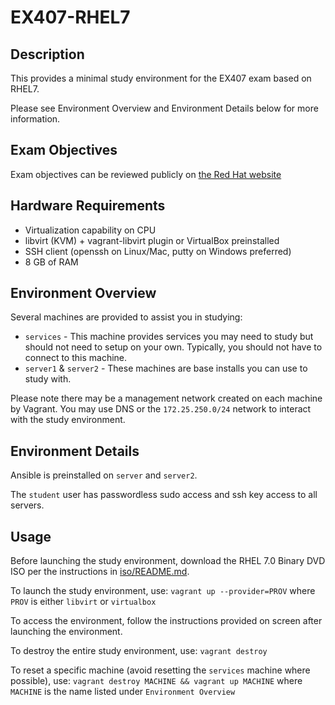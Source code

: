 # EX407-RHEL7

## Description

This provides a minimal study environment for the EX407 exam based on RHEL7.

Please see Environment Overview and Environment Details below for more information.

## Exam Objectives

Exam objectives can be reviewed publicly on [the Red Hat website](https://www.redhat.com/en/services/training/ex407-red-hat-certified-specialist-in-ansible-automation-exam)

## Hardware Requirements

* Virtualization capability on CPU
* libvirt (KVM) + vagrant-libvirt plugin or VirtualBox preinstalled
* SSH client (openssh on Linux/Mac, putty on Windows preferred)
* 8 GB of RAM

## Environment Overview

Several machines are provided to assist you in studying:

* `services` - This machine provides services you may need to study but should not need to setup on your own. Typically, you should not have to connect to this machine.
* `server1` & `server2` - These machines are base installs you can use to study with.

Please note there may be a management network created on each machine by Vagrant. You may use DNS or the `172.25.250.0/24` network to interact with the study environment.

## Environment Details

Ansible is preinstalled on `server` and `server2`.

The `student` user has passwordless sudo access and ssh key access to all servers.

## Usage

Before launching the study environment, download the RHEL 7.0 Binary DVD ISO per the instructions in [iso/README.md](iso/README.md).

To launch the study environment, use: `vagrant up --provider=PROV` where `PROV` is either `libvirt` or `virtualbox`

To access the environment, follow the instructions provided on screen after launching the environment.

To destroy the entire study environment, use: `vagrant destroy`

To reset a specific machine (avoid resetting the `services` machine where possible), use: `vagrant destroy MACHINE && vagrant up MACHINE` where `MACHINE` is the name listed under `Environment Overview`
